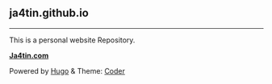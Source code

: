 
## ja4tin.github.io

---

This is a personal website Repository.

**[Ja4tin.com](https://ja4tin.com)**



 Powered by [Hugo](https://gohugo.io/) & Theme: [Coder](https://themes.gohugo.io/themes/hugo-coder/)
